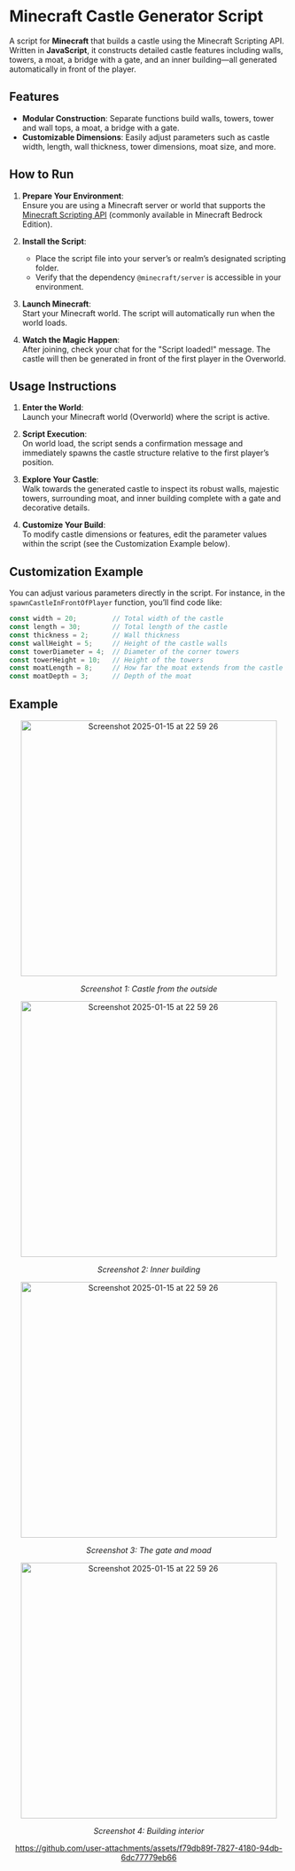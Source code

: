 # Minecraft Castle Generator Script
A script for **Minecraft** that builds a castle using the Minecraft Scripting API. Written in **JavaScript**, it constructs detailed castle features including walls, towers, a moat, a bridge with a gate, and an inner building—all generated automatically in front of the player.

## Features

- **Modular Construction**: Separate functions build walls, towers, tower and wall tops, a moat, a bridge with a gate.
- **Customizable Dimensions**: Easily adjust parameters such as castle width, length, wall thickness, tower dimensions, moat size, and more.

## How to Run

1. **Prepare Your Environment**:  
   Ensure you are using a Minecraft server or world that supports the [Minecraft Scripting API]([https://minecraft.gamepedia.com/Script_API](https://learn.microsoft.com/en-us/minecraft/creator/scriptapi/?view=minecraft-bedrock-stable)) (commonly available in Minecraft Bedrock Edition).

2. **Install the Script**:
    - Place the script file into your server’s or realm’s designated scripting folder.
    - Verify that the dependency `@minecraft/server` is accessible in your environment.

3. **Launch Minecraft**:  
   Start your Minecraft world. The script will automatically run when the world loads.

4. **Watch the Magic Happen**:  
   After joining, check your chat for the "Script loaded!" message. The castle will then be generated in front of the first player in the Overworld.

## Usage Instructions

1. **Enter the World**:  
   Launch your Minecraft world (Overworld) where the script is active.

2. **Script Execution**:  
   On world load, the script sends a confirmation message and immediately spawns the castle structure relative to the first player’s position.

3. **Explore Your Castle**:  
   Walk towards the generated castle to inspect its robust walls, majestic towers, surrounding moat, and inner building complete with a gate and decorative details.

4. **Customize Your Build**:  
   To modify castle dimensions or features, edit the parameter values within the script (see the Customization Example below).

## Customization Example

You can adjust various parameters directly in the script. For instance, in the `spawnCastleInFrontOfPlayer` function, you’ll find code like:

```js
const width = 20;         // Total width of the castle
const length = 30;        // Total length of the castle
const thickness = 2;      // Wall thickness
const wallHeight = 5;     // Height of the castle walls
const towerDiameter = 4;  // Diameter of the corner towers
const towerHeight = 10;   // Height of the towers
const moatLength = 8;     // How far the moat extends from the castle
const moatDepth = 3;      // Depth of the moat
```

## Example
<div align="center">
   <img width="462" alt="Screenshot 2025-01-15 at 22 59 26" src="https://github.com/user-attachments/assets/195bdc94-6af6-4051-a57e-97e2c6861ba5" width="700" alt="Screenshot 1"/>
   <p><i>Screenshot 1: Castle from the outside</i></p>

   <img width="462" alt="Screenshot 2025-01-15 at 22 59 26" src="https://github.com/user-attachments/assets/1d468453-1a42-4656-bbed-3b366124b20b" width="700" alt="Screenshot 1"/>
   <p><i>Screenshot 2: Inner building</i></p>

   <img width="462" alt="Screenshot 2025-01-15 at 22 59 26" src="https://github.com/user-attachments/assets/512f587b-69fa-47fa-8664-27700c2e6b52" width="700" alt="Screenshot 1"/>
   <p><i>Screenshot 3: The gate and moad</i></p>

   <img width="462" alt="Screenshot 2025-01-15 at 22 59 26" src="https://github.com/user-attachments/assets/7368968f-7c4d-412d-b464-2487252af17c" width="700" alt="Screenshot 1"/>
   <p><i>Screenshot 4: Building interior</i></p>


https://github.com/user-attachments/assets/f79db89f-7827-4180-94db-6dc77779eb66

</div>